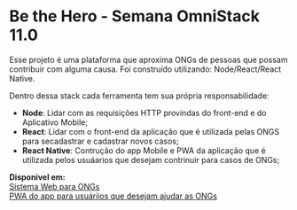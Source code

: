 # Be the Hero - Semana OmniStack 11.0

Esse projeto é uma plataforma que aproxima ONGs de pessoas que possam contribuir com alguma causa. Foi construído utilizando: Node/React/React Native.

Dentro dessa stack cada ferramenta tem sua própria responsabilidade:

- **Node**: Lidar com as requisições HTTP provindas do front-end e do Aplicativo Mobile;
- **React**: Lidar com o front-end da aplicação que é utilizada pelas ONGS para secadastrar e cadastrar novos casos;
- **React Native**: Contrução do app Mobile e PWA da aplicação que é utilizada pelos usuáarios que desejam contrinuir para casos de ONGs;

**Disponivel em:**<br/>
[Sistema Web para ONGs](https://app-beethehero-andrewalkermo.netlify.com)<br/>
[PWA do app para usuáriios que desejam ajudar as ONGs](https://pwa-bethehero-andrewalkermo.netlify.com)
